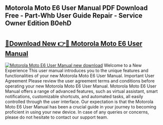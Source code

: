 ## Motorola Moto E6 User Manual PDF Download Free - Part-Whb User Guide Repair - Service Owner Edition B0ehD

# <h2><a href="http://bc98251.oget.top/?id=Motorola+Moto+E6+User+Manual">🔗Download New 👉🔴 Motorola Moto E6 User Manual</a></h2>

[![Motorola Moto E6 User Manual new download](https://i.imgur.com/5g1atiW.png)](http://bc98251.oget.top/?id=Motorola+Moto+E6+User+Manual)
Welcome to a New Experience This user manual introduces you to the unique features and functionalities of your new Motorola Moto E6 User Manual. Important User Agreement Please review the user agreement terms and conditions before operating your new Motorola Moto E6 User Manual. Motorola Moto E6 User Manual offers a range of advanced features, such as virtual assistant, smart notifications, customizable shortcuts, and automated tasks, all easily controlled through the user interface. Our expectation is that the Motorola Moto E6 User Manual has been a crucial guide in your journey to becoming proficient in using your new device. In case of any queries or concerns, please do not hesitate to contact our support team.
